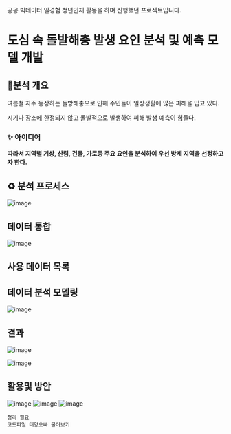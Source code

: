 공공 빅데이터 일경험 청년인재 활동을 하며 진행했던 프로젝트입니다.


# 도심 속 돌발해충 발생 요인 분석 및 예측 모델 개발

## 💁분석 개요

여름철 자주 등장하는 돌방해충으로 인해 주민들이 일상생활에 많은 피해을 입고 있다.

시기나 장소에 한정되지 않고 돌발적으로 발생하여 피해 발생 예측이 힘들다.

### ✨ 아이디어

**따라서 지역별 기상, 산림, 건물, 가로등 주요 요인을 분석하여 우선 방제 지역을 선정하고자 한다.**

## :recycle: 분석 프로세스
![image](https://user-images.githubusercontent.com/55734436/109390461-1ff0fc00-7955-11eb-9170-42729a022653.png)


## 데이터 통합
![image](https://user-images.githubusercontent.com/55734436/109390517-6e05ff80-7955-11eb-87d2-38ea8af27d70.png)


## 사용 데이터 목록

## 데이터 분석 모델링
![image](https://user-images.githubusercontent.com/55734436/113239026-d0e80f00-92e4-11eb-88f5-9bb8c612eb26.png)

## 결과
![image](https://user-images.githubusercontent.com/55734436/113239053-dba2a400-92e4-11eb-9fcf-d23ba4abf947.png)

![image](https://user-images.githubusercontent.com/55734436/113239088-f37a2800-92e4-11eb-96c7-6dce9b3be4bb.png)


## 활용및 방안

![image](https://user-images.githubusercontent.com/55734436/113239117-05f46180-92e5-11eb-8a20-8bed10ae4c62.png)
![image](https://user-images.githubusercontent.com/55734436/113239142-1573aa80-92e5-11eb-9466-3f565780bab1.png)
![image](https://user-images.githubusercontent.com/55734436/113239158-1ad0f500-92e5-11eb-8d43-cf7dc9412d4d.png)

~~~~~~~~~~~~~~~
정리 필요
코드파일 태양오빠 물어보기
